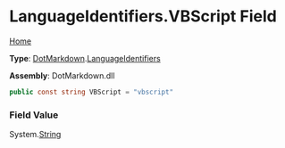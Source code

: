 # LanguageIdentifiers\.VBScript Field

[Home](../../../README.md)

**Type**: [DotMarkdown](../../README.md)\.[LanguageIdentifiers](../README.md)

**Assembly**: DotMarkdown\.dll

```csharp
public const string VBScript = "vbscript"
```

### Field Value

System\.[String](https://docs.microsoft.com/en-us/dotnet/api/system.string)